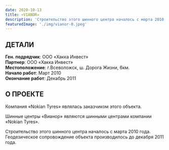 ```yaml
---
date: 2020-10-13
title: «VIANOR»
description: 'Строительство этого шинного центра началось с марта 2010 года. Геодезическое сопровождение объекта производилось до декабря 2011 года.'
featuredImage: './img/vianor-0.jpeg'
---
```


## ДЕТАЛИ

**Ген. подрядчик**: ООО «Хакка Инвест»  
**Партнер**: ООО «Хакка Инвест»  
**Местоположение**: г.Всеволожск, ш. Дорога Жизни, 6км.  
**Начало работ**: Март 2010  
**Окончание работ**: Декабрь 2011

## О ПРОЕКТЕ

Компания «Nokian Tyres» являлась заказчиком этого объекта.

Шинные центры «Вианор» являются шинными центрами компании «Nokian Tyres».

Строительство этого шинного центра началось с марта 2010 года. Геодезическое сопровождение объекта производилось до декабря 2011 года.
